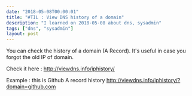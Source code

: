 ```yaml
---
date: "2018-05-08T00:00:01"
title: "#TIL : View DNS history of a domain"
description: "I learned on 2018-05-08 about dns, sysadmin"
tags: ["dns", "sysadmin"]
layout: post
---
```



You can check the history of a domain (A Record). It's useful in case you forgot the old IP of domain.

Check it here : http://viewdns.info/iphistory/

Example : this is Github A record history http://viewdns.info/iphistory/?domain=github.com
